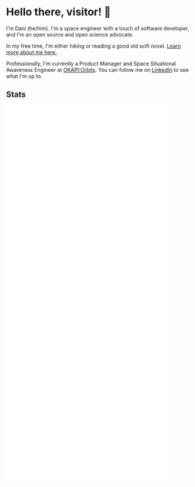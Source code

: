 # Hello there, visitor! 👋
I'm Dani (he/him). I'm a space engineer with a touch of software developer, and I'm an open source and open science advocate. 

In my free time, I'm either hiking or reading a good old scifi novel.
[Learn more about me here.](https://www.zurdala.es)

Professionally, I'm currently a Product Manager and Space Situational Awareness Engineer at [OKAPI:Orbits](https://www.okapiorbits.space).
You can follow me on [LinkedIn](https://www.linkedin.com/in/daniel-lubar/) to see what I'm up to.
 
## Stats

![Metrics](/metrics.plugin.isocalendar.svg)

